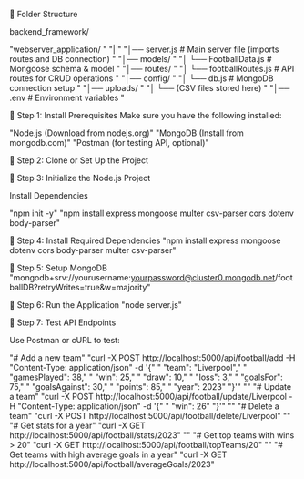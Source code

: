 

📂 Folder Structure

backend_framework/ 

"webserver_application/ "
"|                                                                                  "
"│── server.js                # Main server file (imports routes and DB connection) "
"│── models/ "
"│   └── FootballData.js      # Mongoose schema & model "
"│── routes/ "
"│   └── footballRoutes.js    # API routes for CRUD operations "
"│── config/ "
"│   └── db.js                # MongoDB connection setup "
"│── uploads/ "
"│   └── (CSV files stored here) "
"│── .env                     # Environment variables  "


📌 Step 1: Install Prerequisites
Make sure you have the following installed:

"Node.js (Download from nodejs.org)"
"MongoDB (Install from mongodb.com)"
"Postman (for testing API, optional)"


📌 Step 2: Clone or Set Up the Project

📌 Step 3: Initialize the Node.js Project

Install Dependencies

"npm init -y"
"npm install express mongoose multer csv-parser cors dotenv body-parser"

📌 Step 4: Install Required Dependencies
"npm install express mongoose dotenv cors body-parser multer csv-parser"

📌 Step 5: Setup MongoDB
"mongodb+srv://yourusername:yourpassword@cluster0.mongodb.net/footballDB?retryWrites=true&w=majority"

📌 Step 6: Run the Application
"node server.js"

📌 Step 7: Test API Endpoints

Use Postman or cURL to test:

"# Add a new team"
"curl -X POST http://localhost:5000/api/football/add -H "Content-Type: application/json" -d '{"
"    "team": "Liverpool","
"    "gamesPlayed": 38,"
"    "win": 25,"
"    "draw": 10,"
"    "loss": 3,"
"    "goalsFor": 75,"
"    "goalsAgainst": 30,"
"    "points": 85,"
"    "year": 2023"
"}'"
""
"# Update a team"
"curl -X POST http://localhost:5000/api/football/update/Liverpool -H "Content-Type: application/json" -d '{"
"    "win": 26"
"}'"
""
"# Delete a team"
"curl -X POST http://localhost:5000/api/football/delete/Liverpool"
""
"# Get stats for a year"
"curl -X GET http://localhost:5000/api/football/stats/2023"
""
"# Get top teams with wins > 20"
"curl -X GET http://localhost:5000/api/football/topTeams/20"
""
"# Get teams with high average goals in a year"
"curl -X GET http://localhost:5000/api/football/averageGoals/2023"

